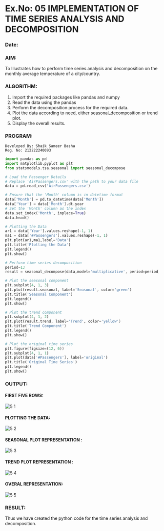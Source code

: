 # Ex.No: 05  IMPLEMENTATION OF TIME SERIES ANALYSIS AND DECOMPOSITION
### Date: 


### AIM:
To Illustrates how to perform time series analysis and decomposition on the monthly average temperature of a city/country.

### ALGORITHM:

1. Import the required packages like pandas and numpy
2. Read the data using the pandas
3. Perform the decomposition process for the required data.
4. Plot the data according to need, either seasonal_decomposition or trend plot.
5. Display the overall results.

### PROGRAM:
```
Developed By: Shaik Sameer Basha
Reg. No: 212222240093
```
```python
import pandas as pd
import matplotlib.pyplot as plt
from statsmodels.tsa.seasonal import seasonal_decompose

# Load the Passenger Details
# Replace 'AirPassengers.csv' with the path to your data file
data = pd.read_csv('AirPassengers.csv')

# Ensure that the 'Month' column is in datetime format
data['Month'] = pd.to_datetime(data['Month'])
data['Year'] = data['Month'].dt.year
# Set the 'Month' column as the index
data.set_index('Month', inplace=True)
data.head()

# Plotting the Data
ar1 = data['Year'].values.reshape(-1, 1)
ma1 = data['#Passengers'].values.reshape(-1, 1)
plt.plot(ar1,ma1,label='Data')
plt.title('Plotting the Data')
plt.legend()
plt.show()

# Perform time series decomposition
period=13
result = seasonal_decompose(data,model='multiplicative', period=period)

# Plot the seasonal component
plt.subplot(4, 1, 3)
plt.plot(result.seasonal, label='Seasonal', color='green')
plt.title('Seasonal Component')
plt.legend()
plt.show()

# Plot the trend component
plt.subplot(4, 1, 2)
plt.plot(result.trend, label='Trend', color='yellow')
plt.title('Trend Component')
plt.legend()
plt.show()

# Plot the original time series
plt.figure(figsize=(12, 6))
plt.subplot(4, 1, 1)
plt.plot(data['#Passengers'], label='original')
plt.title('Original Time Series')
plt.legend()
plt.show()
```
### OUTPUT:

#### FIRST FIVE ROWS:

![5 1](https://github.com/shaikSameerbasha5404/TSA_EXP5/assets/118707756/3f440bdc-7ae2-4812-8c57-1e92ad87511f)


#### PLOTTING THE DATA:

![5 2](https://github.com/shaikSameerbasha5404/TSA_EXP5/assets/118707756/943352de-4815-4d4a-932c-522d4d76ea74)


#### SEASONAL PLOT REPRESENTATION :

![5 3](https://github.com/shaikSameerbasha5404/TSA_EXP5/assets/118707756/3821cc80-3d0a-4cdf-8bda-ae08b154cd2b)


#### TREND PLOT REPRESENTATION :

![5 4](https://github.com/shaikSameerbasha5404/TSA_EXP5/assets/118707756/9805e60a-fe8b-4cf2-badd-29a9c45f9074)



#### OVERAL REPRESENTATION:

![5 5](https://github.com/shaikSameerbasha5404/TSA_EXP5/assets/118707756/bea20ee5-54dd-4c06-b937-1b28c5fb5636)


### RESULT:
Thus we have created the python code for the time series analysis and decomposition.
